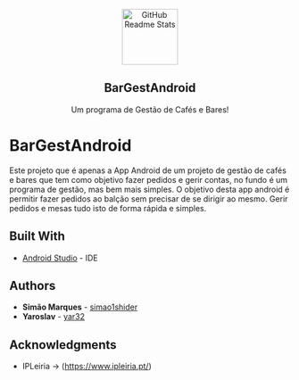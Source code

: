 <p align="center">
 <img width="100px" src="https://res.cloudinary.com/anuraghazra/image/upload/v1594908242/logo_ccswme.svg" align="center" alt="GitHub Readme Stats" />
 <h2 align="center">BarGestAndroid</h2>
 <p align="center">Um programa de Gestão de Cafés e Bares!</p>
</p>

# BarGestAndroid

Este projeto que é apenas a App Android de um projeto de gestão de cafés e bares que tem como objetivo fazer pedidos e gerir contas, no fundo é um programa de gestão, mas bem mais simples. O objetivo desta app android é permitir fazer pedidos ao balção sem precisar de se dirigir ao mesmo. Gerir pedidos e mesas tudo isto de forma rápida e simples.

## Built With

* [Android Studio](https://developer.android.com/studio) - IDE

## Authors

* **Simão Marques** - [simao1shider](https://github.com/simao1shider)
* **Yaroslav** - [yar32](https://github.com/yar32)


## Acknowledgments

* IPLeiria -> (https://www.ipleiria.pt/)
